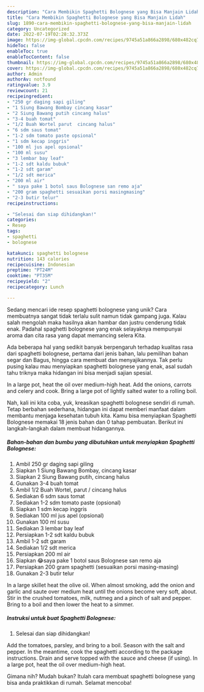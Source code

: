```yaml
---
description: "Cara Membikin Spaghetti Bolognese yang Bisa Manjain Lidah"
title: "Cara Membikin Spaghetti Bolognese yang Bisa Manjain Lidah"
slug: 1890-cara-membikin-spaghetti-bolognese-yang-bisa-manjain-lidah
category: Uncategorized
date: 2022-07-19T02:28:32.373Z
image: https://img-global.cpcdn.com/recipes/9745a51a866a2898/680x482cq70/spaghetti-bolognese-foto-resep-utama.jpg
hideToc: false
enableToc: true
enableTocContent: false
thumbnail: https://img-global.cpcdn.com/recipes/9745a51a866a2898/680x482cq70/spaghetti-bolognese-foto-resep-utama.jpg
cover: https://img-global.cpcdn.com/recipes/9745a51a866a2898/680x482cq70/spaghetti-bolognese-foto-resep-utama.jpg
author: Admin
authorAv: notfound
ratingvalue: 3.9
reviewcount: 21
recipeingredient:
- "250 gr daging sapi giling"
- "1 Siung Bawang Bombay cincang kasar"
- "2 Siung Bawang putih cincang halus"
- "3-4 buah tomat"
- "1/2 Buah Wortel parut  cincang halus"
- "6 sdm saus tomat"
- "1-2 sdm tomato paste opsional"
- "1 sdm kecap inggris"
- "100 ml jus apel opsional"
- "100 ml susu"
- "3 lembar bay leaf"
- "1-2 sdt kaldu bubuk"
- "1-2 sdt garam"
- "1/2 sdt merica"
- "200 ml air"
- " saya pake 1 botol saus Bolognese san remo aja"
- "200 gram spaghetti sesuaikan porsi masingmasing"
- "2-3 butir telur"
recipeinstructions:

- "Selesai dan siap dihidangkan!"
categories:
- Resep
tags:
- spaghetti
- bolognese

katakunci: spaghetti bolognese 
nutrition: 143 calories
recipecuisine: Indonesian
preptime: "PT24M"
cooktime: "PT35M"
recipeyield: "2"
recipecategory: Lunch

---
```





Sedang mencari ide resep spaghetti bolognese yang unik? Cara membuatnya sangat tidak terlalu sulit namun tidak gampang juga. Kalau salah mengolah maka hasilnya akan hambar dan justru cenderung tidak enak. Padahal spaghetti bolognese yang enak selayaknya mempunyai aroma dan cita rasa yang dapat memancing selera Kita.





Ada beberapa hal yang sedikit banyak berpengaruh terhadap kualitas rasa dari spaghetti bolognese, pertama dari jenis bahan, lalu pemilihan bahan segar dan Bagus, hingga cara membuat dan menyajikannya. Tak perlu pusing kalau mau menyiapkan spaghetti bolognese yang enak,      asal sudah tahu triknya maka hidangan ini bisa menjadi sajian spesial.














In a large pot, heat the oil over medium-high heat. Add the onions, carrots and celery and cook. Bring a large pot of lightly salted water to a rolling boil.






Nah, kali ini kita coba, yuk, kreasikan spaghetti bolognese sendiri di rumah. Tetap berbahan sederhana, hidangan ini dapat memberi manfaat dalam membantu menjaga kesehatan tubuh kita. Kamu bisa menyiapkan Spaghetti Bolognese memakai 18 jenis bahan dan 0 tahap pembuatan. Berikut ini langkah-langkah dalam membuat hidangannya.

<!--inarticleads1-->

##### Bahan-bahan dan bumbu yang dibutuhkan untuk menyiapkan Spaghetti Bolognese:

1. Ambil 250 gr daging sapi giling
1. Siapkan 1 Siung Bawang Bombay, cincang kasar
1. Siapkan 2 Siung Bawang putih, cincang halus
1. Gunakan 3-4 buah tomat
1. Ambil 1/2 Buah Wortel, parut / cincang halus
1. Sediakan 6 sdm saus tomat
1. Sediakan 1-2 sdm tomato paste (opsional)
1. Siapkan 1 sdm kecap inggris
1. Sediakan 100 ml jus apel (opsional)
1. Gunakan 100 ml susu
1. Sediakan 3 lembar bay leaf
1. Persiapkan 1-2 sdt kaldu bubuk
1. Ambil 1-2 sdt garam
1. Sediakan 1/2 sdt merica
1. Persiapkan 200 ml air
1. Siapkan  😂saya pake 1 botol saus Bolognese san remo aja
1. Persiapkan 200 gram spaghetti (sesuaikan porsi masing-masing)
1. Gunakan 2-3 butir telur


In a large skillet heat the olive oil. When almost smoking, add the onion and garlic and saute over medium heat until the onions become very soft, about. Stir in the crushed tomatoes, milk, nutmeg and a pinch of salt and pepper. Bring to a boil and then lower the heat to a simmer. 

<!--inarticleads2-->

##### Instruksi untuk buat Spaghetti Bolognese:


1. Selesai dan siap dihidangkan!

Add the tomatoes, parsley, and bring to a boil. Season with the salt and pepper. In the meantime, cook the spaghetti according to the package instructions. Drain and serve topped with the sauce and cheese (if using). In a large pot, heat the oil over medium-high heat. 

Gimana nih? Mudah bukan? Itulah cara membuat spaghetti bolognese yang bisa anda praktikkan di rumah. Selamat mencoba!

